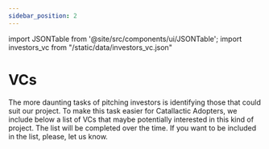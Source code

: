```yaml
---
sidebar_position: 2
---
```


import JSONTable from '@site/src/components/ui/JSONTable';
import investors_vc from "/static/data/investors_vc.json"

# VCs

The more daunting tasks of pitching investors is identifying those that could suit our project. To make this task easier for Catallactic Adopters, we include below a list of VCs that maybe potentially interested in this kind of project. The list will be completed over the time. If you want to be included in the list, please, let us know.

<JSONTable theadData={Object.keys(investors_vc[0])} tbodyData={investors_vc}/>